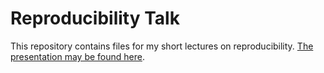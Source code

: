 # Reproducibility Talk

This repository contains files for my short lectures on reproducibility. [The
presentation may be found here](https://clanfear.github.io/reproducibility_talk/presentation.html).
